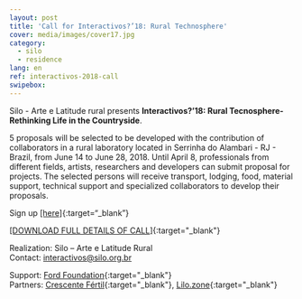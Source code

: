 ```yaml
---
layout: post
title: 'Call for Interactivos?’18: Rural Technosphere'
cover: media/images/cover17.jpg
category:
  - silo
  - residence
lang: en
ref: interactivos-2018-call
swipebox:
---
```

Silo - Arte e Latitude rural ​presents **Interactivos?’18: Rural Tecnosphere-Rethinking Life in the Countryside**.5 proposals will be selected to be developed with the contribution of collaborators in a rural laboratory located in Serrinha do Alambari - RJ - Brazil, from ​June 14 to June 28, 2018​.Until​ April 8​, professionals from different fields, artists, researchers and developers can submit proposal for projects. The selected persons will receive transport, lodging, food, material support, technical support and specialized collaborators to develop their proposals.Sign up [[​here​]](https://goo.gl/forms/B2lip0DfmriUkpF13){:target=“_blank”}

[[DOWNLOAD FULL DETAILS OF CALL]](/media/docs/interactivos_2018_call_EN.pdf){:target="_blank"}  


Realization: Silo – Arte e Latitude Rural  
Contact: [interactivos@silo.org.br](mailto:interactivos@silo.org.br)

Support: [Ford Foundation](https://www.fordfoundation.org/){:target="_blank"}  
Partners: [Crescente Fértil](http://crescentefertil.org.br/){:target="_blank"}, [Lilo.zone](http://www.lilo.zone/){:target="_blank"}
